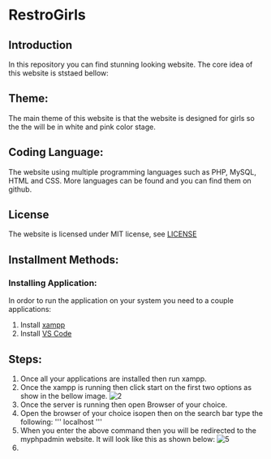 # RestroGirls
## Introduction
In this repository you can find stunning looking website. The core idea of this website is ststaed bellow:

## Theme:
The main theme of this website is that the website is designed for girls so the the will be in white and pink color stage. 

## Coding Language:
The website using multiple programming languages such as PHP, MySQL, HTML and CSS. More languages can be found and you can find them on github.

## License
The website is licensed under MIT license, see [LICENSE](./LICENSE)

## Installment Methods:
### Installing Application:
In ordor to run the application on your system you need to a couple applications:
1. Install [xampp](https://www.apachefriends.org/download.html)
2. Install [VS Code](https://code.visualstudio.com/download)

## Steps:
1. Once all your applications are installed then run xampp. 
2. Once the xampp is running then click start on the first two options as show in the bellow image.
![2](https://user-images.githubusercontent.com/82662797/197410059-99b629d5-cab0-4878-b0bc-15f618bdb7e1.png)
3. Once the server is running then open Browser of your choice.
4. Open the browser of your choice isopen then on the search bar type the following: 
'''
localhost 
'''
5. When you enter the above command then you will be redirected to the myphpadmin website. It will look like this as shown below:
![5](https://user-images.githubusercontent.com/82662797/197410375-dfb98964-029e-4b87-a7c4-1db1ea635222.png)
6. 
